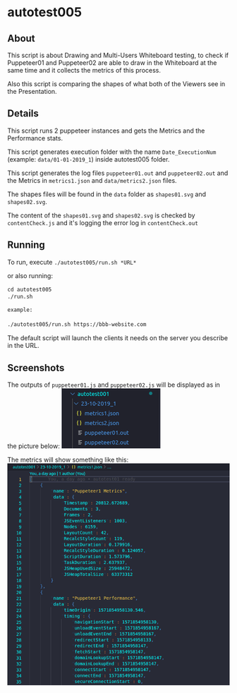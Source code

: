 # autotest005

## About

This script is about Drawing and Multi-Users Whiteboard testing, to check if Puppeteer01 and Puppeteer02 are able to draw in the Whiteboard at the same time and it collects the metrics of this process.

Also this script is comparing the shapes of what both of the Viewers see in the Presentation.

## Details

This script runs 2 puppeteer instances and gets the Metrics and the Performance stats.

This script generates execution folder with the name `Date_ExecutionNum` (example: `data/01-01-2019_1`) inside autotest005 folder.

This script generates the log files `puppeteer01.out` and `puppeteer02.out` and the Metrics in `metrics1.json` and `data/metrics2.json` files.

The shapes files will be found in the `data` folder as `shapes01.svg` and `shapes02.svg`.

The content of the `shapes01.svg` and `shapes02.svg` is checked by `contentCheck.js` and it's logging the error log in `contentCheck.out`

## Running

To run, execute `./autotest005/run.sh *URL*`

or also running: 

```
cd autotest005
./run.sh
```

~~~bash
example: 

./autotest005/run.sh https://bbb-website.com
~~~

The default script will launch the clients it needs on the server you describe in the URL.

## Screenshots

The outputs of `puppeteer01.js` and `puppeteer02.js` will be displayed as in the picture below:
![outputs](../images/screenshot.png "outputs")

The metrics will show something like this:
![metrics](../images/metrics.png "metrics")
